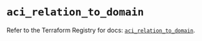# `aci_relation_to_domain`

Refer to the Terraform Registry for docs: [`aci_relation_to_domain`](https://registry.terraform.io/providers/ciscodevnet/aci/2.17.0/docs/resources/relation_to_domain).

